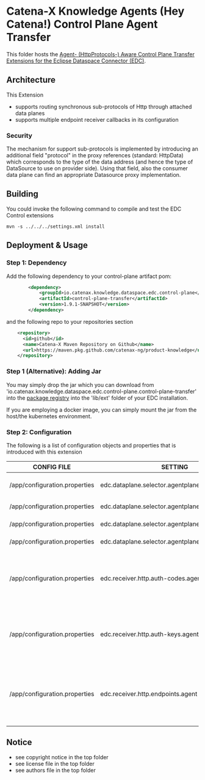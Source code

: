 # Catena-X Knowledge Agents (Hey Catena!) Control Plane Agent Transfer

This folder hosts the [Agent- (HttpProtocols-) Aware Control Plane Transfer Extensions for the Eclipse Dataspace Connector (EDC)](https://projects.eclipse.org/projects/technology.dataspaceconnector).

## Architecture

This Extension 
- supports routing synchronous sub-protocols of Http through attached data planes
- supports multiple endpoint receiver callbacks in its configuration

### Security

The mechanism for support sub-protocols is implemented by introducing an additional field "protocol" in the
proxy references (standard: HttpData) which corresponds to the type of the data address (and hence the type of DataSource
to use on provider side). Using that field, also the consumer data plane can find an appropriate Datasource proxy implementation.

## Building

You could invoke the following command to compile and test the EDC Control extensions

```console
mvn -s ../../../settings.xml install
```

## Deployment & Usage

### Step 1: Dependency

Add the following dependency to your control-plane artifact pom:

```xml
        <dependency>
            <groupId>io.catenax.knowledge.dataspace.edc.control-plane</groupId>
            <artifactId>control-plane-transfer</artifactId>
            <version>1.9.1-SNAPSHOT</version>
        </dependency>
```

and the following repo to your repositories section

```xml
    <repository>
      <id>github</id>
      <name>Catena-X Maven Repository on Github</name>
      <url>https://maven.pkg.github.com/catenax-ng/product-knowledge</url>
    </repository> 
```

### Step 1 (Alternative): Adding Jar

You may simply drop the jar which you can download from 'io.catenax.knowledge.dataspace.edc.control-plane.control-plane-transfer' into the [package registry](https://github.com/orgs/catenax-ng/packages?repo_name=product-knowledge) into
the 'lib/ext' folder of your EDC installation.

If you are employing a docker image, you can simply mount the jar from the host/the kubernetes environment.

### Step 2: Configuration 

The following is a list of configuration objects and properties that is introduced with this extension

| CONFIG FILE | SETTING        | Required  | Example                                                                | Description                          | List |
|---          |---	           |---	       |---	                                                                    |---                                   |--|
| /app/configuration.properties| edc.dataplane.selector.agentplane.url          |           | http://oem-data-plane:8082/  | Data Plane Api of the Agent Plane              |  | 
| /app/configuration.properties| edc.dataplane.selector.agentplane.sourcetypes           |           | urn:cx:Protocol:w3c:Http#SPARQL  | Source/Proxy Protocols   | X | 
| /app/configuration.properties| edc.dataplane.selector.agentplane.destinationtypes           |           | HttpProxy  | Transfer Protocols          |  | 
| /app/configuration.properties| edc.dataplane.selector.agentplane.properties           |           | { "publicApiUrl": "http://oem-data-plane:8185/api/public" } | Http transfer endpoint         |  | 
| /app/configuration.properties| edc.receiver.http.auth-codes.agent          |           | X-Api-Key  | Additional callback receiver auth key (if the default one is already used)              |  | 
| /app/configuration.properties| edc.receiver.http.auth-keys.agent           |           |   | Additional callback receiver auth key (if the default one is already used)    |  | 
| /app/configuration.properties| edc.receiver.http.endpoints.agent          |           | http://oem-data-plane:8186/callback/endpoint-data-reference | Additional callback receiver endpoont (if the default one is already used)   |  | 

## Notice

* see copyright notice in the top folder
* see license file in the top folder
* see authors file in the top folder
